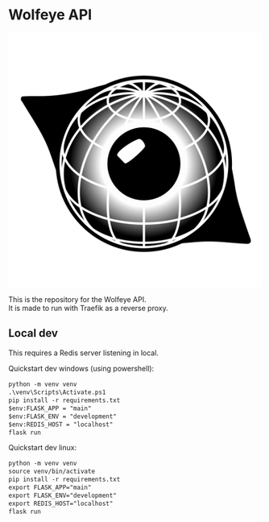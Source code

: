 # Wolfeye API

![Wolfeye Logo](docs/logo.svg)

This is the repository for the Wolfeye API.  
It is made to run with Traefik as a reverse proxy.

## Local dev

This requires a Redis server listening in local.

Quickstart dev windows (using powershell):
```
python -m venv venv
.\venv\Scripts\Activate.ps1
pip install -r requirements.txt
$env:FLASK_APP = "main"
$env:FLASK_ENV = "development"
$env:REDIS_HOST = "localhost"
flask run
```

Quickstart dev linux:
```
python -m venv venv
source venv/bin/activate
pip install -r requirements.txt
export FLASK_APP="main"
export FLASK_ENV="development"
export REDIS_HOST="localhost"
flask run
```
